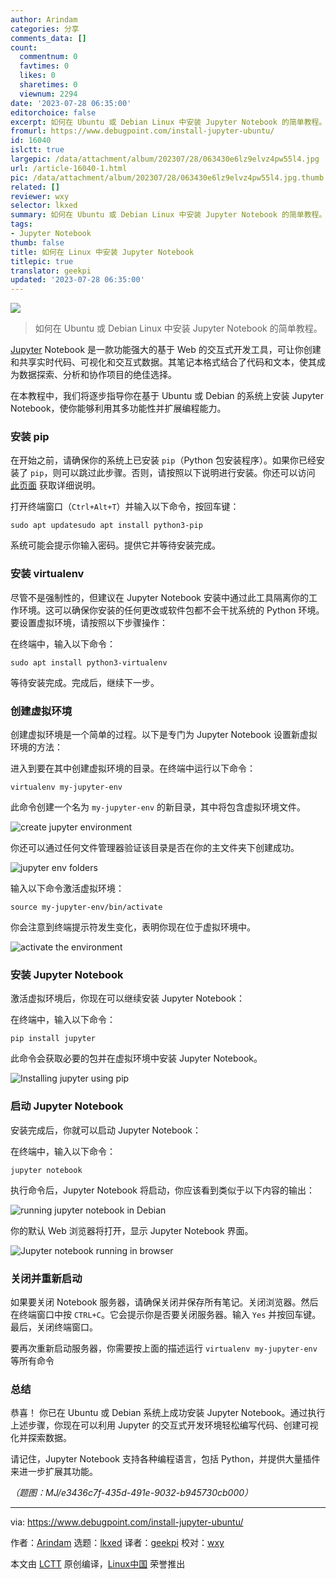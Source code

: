 ```yaml
---
author: Arindam
categories: 分享
comments_data: []
count:
  commentnum: 0
  favtimes: 0
  likes: 0
  sharetimes: 0
  viewnum: 2294
date: '2023-07-28 06:35:00'
editorchoice: false
excerpt: 如何在 Ubuntu 或 Debian Linux 中安装 Jupyter Notebook 的简单教程。
fromurl: https://www.debugpoint.com/install-jupyter-ubuntu/
id: 16040
islctt: true
largepic: /data/attachment/album/202307/28/063430e6lz9elvz4pw55l4.jpg
url: /article-16040-1.html
pic: /data/attachment/album/202307/28/063430e6lz9elvz4pw55l4.jpg.thumb.jpg
related: []
reviewer: wxy
selector: lkxed
summary: 如何在 Ubuntu 或 Debian Linux 中安装 Jupyter Notebook 的简单教程。
tags:
- Jupyter Notebook
thumb: false
title: 如何在 Linux 中安装 Jupyter Notebook
titlepic: true
translator: geekpi
updated: '2023-07-28 06:35:00'
---
```


![](/data/attachment/album/202307/28/063430e6lz9elvz4pw55l4.jpg)



> 
> 如何在 Ubuntu 或 Debian Linux 中安装 Jupyter Notebook 的简单教程。
> 
> 
> 


[Jupyter](https://jupyter.org/) Notebook 是一款功能强大的基于 Web 的交互式开发工具，可让你创建和共享实时代码、可视化和交互式数据。其笔记本格式结合了代码和文本，使其成为数据探索、分析和协作项目的绝佳选择。


在本教程中，我们将逐步指导你在基于 Ubuntu 或 Debian 的系统上安装 Jupyter Notebook，使你能够利用其多功能性并扩展编程能力。


### 安装 pip


在开始之前，请确保你的系统上已安装 `pip`（Python 包安装程序）。如果你已经安装了 `pip`，则可以跳过此步骤。否则，请按照以下说明进行安装。你还可以访问 [此页面](https://www.debugpoint.com/pip-command-not-found/) 获取详细说明。


打开终端窗口（`Ctrl+Alt+T`）并输入以下命令，按回车键：



```
sudo apt updatesudo apt install python3-pip

```

系统可能会提示你输入密码。提供它并等待安装完成。


### 安装 virtualenv


尽管不是强制性的，但建议在 Jupyter Notebook 安装中通过此工具隔离你的工作环境。这可以确保你安装的任何更改或软件包都不会干扰系统的 Python 环境。要设置虚拟环境，请按照以下步骤操作：


在终端中，输入以下命令：



```
sudo apt install python3-virtualenv

```

等待安装完成。完成后，继续下一步。


### 创建虚拟环境


创建虚拟环境是一个简单的过程。以下是专门为 Jupyter Notebook 设置新虚拟环境的方法：


进入到要在其中创建虚拟环境的目录。在终端中运行以下命令：



```
virtualenv my-jupyter-env

```

此命令创建一个名为 `my-jupyter-env` 的新目录，其中将包含虚拟环境文件。


![create jupyter environment](/data/attachment/album/202307/28/063640nsmauyescyyhu7oy.jpg)


你还可以通过任何文件管理器验证该目录是否在你的主文件夹下创建成功。


![jupyter env folders](/data/attachment/album/202307/28/063656uptgtdittpziki7l.jpg)


输入以下命令激活虚拟环境：



```
source my-jupyter-env/bin/activate

```

你会注意到终端提示符发生变化，表明你现在位于虚拟环境中。


![activate the environment](/data/attachment/album/202307/28/063709xp9yzkti98kikb1h.jpg)


### 安装 Jupyter Notebook


激活虚拟环境后，你现在可以继续安装 Jupyter Notebook：


在终端中，输入以下命令：



```
pip install jupyter

```

此命令会获取必要的包并在虚拟环境中安装 Jupyter Notebook。


![Installing jupyter using pip](/data/attachment/album/202307/28/063722w90979756ccjap60.jpg)


### 启动 Jupyter Notebook


安装完成后，你就可以启动 Jupyter Notebook：


在终端中，输入以下命令：



```
jupyter notebook

```

执行命令后，Jupyter Notebook 将启动，你应该看到类似于以下内容的输出：


![running jupyter notebook in Debian](/data/attachment/album/202307/28/063735lmnu1nn4zuumq9nm.jpg)


你的默认 Web 浏览器将打开，显示 Jupyter Notebook 界面。


![Jupyter notebook running in browser](/data/attachment/album/202307/28/063748vz9koiiiibi8jd5k.jpg)


### 关闭并重新启动


如果要关闭 Notebook 服务器，请确保关闭并保存所有笔记。关闭浏览器。然后在终端窗口中按 `CTRL+C`。它会提示你是否要关闭服务器。输入 `Yes` 并按回车键。最后，关闭终端窗口。


要再次重新启动服务器，你需要按上面的描述运行 `virtualenv my-jupyter-env` 等所有命令


### 总结


恭喜！ 你已在 Ubuntu 或 Debian 系统上成功安装 Jupyter Notebook。通过执行上述步骤，你现在可以利用 Jupyter 的交互式开发环境轻松编写代码、创建可视化并探索数据。


请记住，Jupyter Notebook 支持各种编程语言，包括 Python，并提供大量插件来进一步扩展其功能。


*（题图：MJ/e3436c7f-435d-491e-9032-b945730cb000）*




---


via: <https://www.debugpoint.com/install-jupyter-ubuntu/>


作者：[Arindam](https://www.debugpoint.com/author/admin1/) 选题：[lkxed](https://github.com/lkxed/) 译者：[geekpi](https://github.com/geekpi) 校对：[wxy](https://github.com/wxy)


本文由 [LCTT](https://github.com/LCTT/TranslateProject) 原创编译，[Linux中国](https://linux.cn/) 荣誉推出